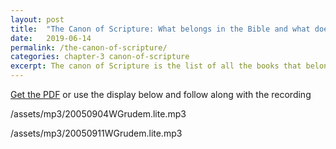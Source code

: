```yaml
---
layout: post
title:  "The Canon of Scripture: What belongs in the Bible and what does not belong?"
date:   2019-06-14
permalink: /the-canon-of-scripture/
categories: chapter-3 canon-of-scripture
excerpt: The canon of Scripture is the list of all the books that belong in the Bible.
---
```


[Get the PDF](/assets/pdf/090405.pdf) or use the display below and follow along with the recording
<p>/assets/mp3/20050904WGrudem.lite.mp3</p>
<p>/assets/mp3/20050911WGrudem.lite.mp3</p>
<object data="/assets/pdf/090405.pdf" type="application/pdf" title="The Canon of Scripture" width="100%" height="1000"></object>
